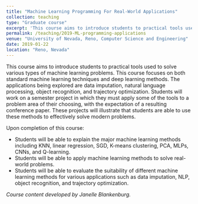 ```yaml
---
title: "Machine Learning Programming For Real-World Applications"
collection: teaching
type: "Graduate course"
excerpt: 'This course aims to introduce students to practical tools used to solve various types of machine learning problems. This course focuses on both standard machine learning techniques and deep learning methods.'
permalink: /teaching/2019-ML-programming-applications
venue: "University of Nevada, Reno, Computer Science and Engineering"
date: 2019-01-22
location: "Reno, Nevada"
---
```


This course aims to introduce students to practical tools used to solve various types of machine learning problems. This course focuses on both standard machine learning techniques and deep learning methods. The applications being explored are data imputation, natural language processing, object recognition, and trajectory optimization. Students will work on a semester project in which they must apply some of the tools to a problem area of their choosing, with the expectation of a resulting conference paper. These projects will illustrate that students are able to use these methods to effectively solve modern problems.

Upon completion of this course: 
* Students will be able to explain the major machine learning methods including KNN, linear regression, SGD, K-means clustering, PCA, MLPs, CNNs, and Q-learning.
* Students will be able to apply machine learning methods to solve real-world problems.
* Students will be able to evaluate the suitability of different machine learning methods for various applications such as data imputation, NLP, object recognition, and trajectory optimization.

_Course content developed by Janelle Blankenburg._

